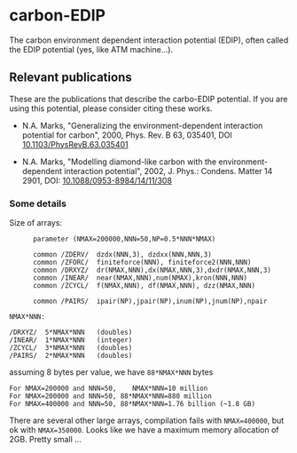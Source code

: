 # carbon-EDIP
The carbon environment dependent interaction potential (EDIP), often called the EDIP potential (yes, like ATM machine...).

## Relevant publications
These are the publications that describe the carbo-EDIP potential. If you are using this potential, please consider citing these works.

- N.A. Marks, "Generalizing the environment-dependent interaction potential for carbon", 2000, Phys. Rev. B 63, 035401, DOI [10.1103/PhysRevB.63.035401](https://doi.org/10.1103/PhysRevB.63.035401)

- N.A. Marks, "Modelling diamond-like carbon with the environment-dependent interaction potential", 2002, J. Phys.: Condens. Matter 14 2901, DOI: [10.1088/0953-8984/14/11/308](https://doi.org/10.1088/0953-8984/14/11/308)


### Some details
Size of arrays:
```
      parameter (NMAX=200000,NNN=50,NP=0.5*NNN*NMAX)

      common /ZDERV/  dzdx(NNN,3), dzdxx(NNN,NNN,3)
      common /ZFORC/  finiteforce(NNN), finiteforce2(NNN,NNN)
      common /DRXYZ/  dr(NMAX,NNN),dx(NMAX,NNN,3),dxdr(NMAX,NNN,3)
      common /INEAR/  near(NMAX,NNN),num(NMAX),kron(NNN,NNN)
      common /ZCYCL/  f(NMAX,NNN), df(NMAX,NNN), dzz(NMAX,NNN)

      common /PAIRS/  ipair(NP),jpair(NP),inum(NP),jnum(NP),npair

NMAX*NNN:

/DRXYZ/  5*NMAX*NNN   (doubles)
/INEAR/  1*NMAX*NNN   (integer)
/ZCYCL/  3*NMAX*NNN   (doubles)
/PAIRS/  2*NMAX*NNN   (doubles)
```

assuming 8 bytes per value, we have `88*NMAX*NNN` bytes

```
For NMAX=200000 and NNN=50,    NMAX*NNN=10 million
For NMAX=200000 and NNN=50, 88*NMAX*NNN=880 million
For NMAX=400000 and NNN=50, 88*NMAX*NNN=1.76 billion (~1.8 GB)
```

There are several other large arrays, compilation fails with
`NMAX=400000`, but ok with `NMAX=350000`.  Looks like we have a 
maximum memory allocation of 2GB.  Pretty small ...

